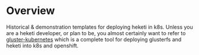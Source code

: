 # Overview
Historical & demonstration templates for deploying heketi in k8s.
Unless you are a heketi developer, or plan to be, you almost certainly
want to refer to [gluster-kubernetes](https://github.com/gluster/gluster-kubernetes)
which is a complete tool for deploying glusterfs and heketi into
k8s and openshift.
